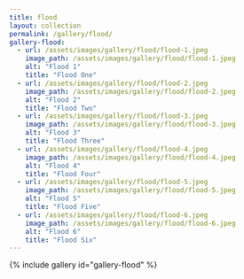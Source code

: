 ```yaml
---
title: flood
layout: collection
permalink: /gallery/flood/
gallery-flood:
  - url: /assets/images/gallery/flood/flood-1.jpeg
    image_path: /assets/images/gallery/flood/flood-1.jpeg
    alt: "Flood 1"
    title: "Flood One"
  - url: /assets/images/gallery/flood/flood-2.jpeg
    image_path: /assets/images/gallery/flood/flood-2.jpeg
    alt: "Flood 2"
    title: "Flood Two"
  - url: /assets/images/gallery/flood/flood-3.jpeg
    image_path: /assets/images/gallery/flood/flood-3.jpeg
    alt: "Flood 3"
    title: "Flood Three"
  - url: /assets/images/gallery/flood/flood-4.jpeg
    image_path: /assets/images/gallery/flood/flood-4.jpeg
    alt: "Flood 4"
    title: "Flood Four"
  - url: /assets/images/gallery/flood/flood-5.jpeg
    image_path: /assets/images/gallery/flood/flood-5.jpeg
    alt: "Flood 5"
    title: "Flood Five"
  - url: /assets/images/gallery/flood/flood-6.jpeg
    image_path: /assets/images/gallery/flood/flood-6.jpeg
    alt: "Flood 6"
    title: "Flood Six"
---
```



{% include gallery id="gallery-flood" %}
